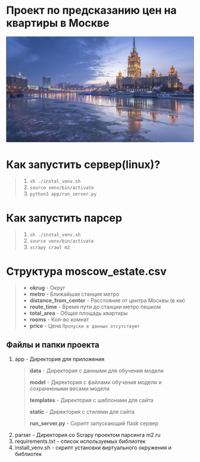 # Проект по предсказанию цен на квартиры в Москве
<p align="center">
  <img src="app/static/images/moscow.jpg" width="1000" title="hover text">
</p>

# Как запустить сервер(linux)?
> 1. ``` sh ./instal_venv.sh ```
> 2. ``` source venv/bin/activate ```
> 3. ``` python3 app/run_server.py ```

# Как запустить парсер
> 1. ``` sh ./instal_venv.sh ```
> 2. ``` source venv/bin/activate ```
> 3. ``` scrapy crawl m2 ```

# Структура moscow_estate.csv
> - **okrug** - Округ
> - **metro** - Ближайшая станция метро 
> - **distance_from_center** - Расстояние от центра Москвы (в км) 
> - **route_time** - Время пути до станции метро пешком
> - **total_area** - Общая площадь квартиры
> - **rooms** - Кол-во комнат
> - **price** - Цена
> ``` Пропуски в данных отсутствуют ```

## Файлы и папки проекта
1. app - Директория для приложения
    > **data** - Директория с данными для обучения модели
    > 
    > **model** - Директория с файлами обучения модели и сохраннеными весами модели
    > 
    > **templates** - Директория с шаблонами для сайта
    > 
    > **static** - Директория с стилями для сайта
    > 
    > **run_server.py** - Скрипт запускающий flask сервер
2. parser - Директория со Scrapy проектом парсинга m2.ru
3. requirements.txt - список используемых библиотек
4. install_venv.sh - скрипт установки виртуального окружения и библиотек




